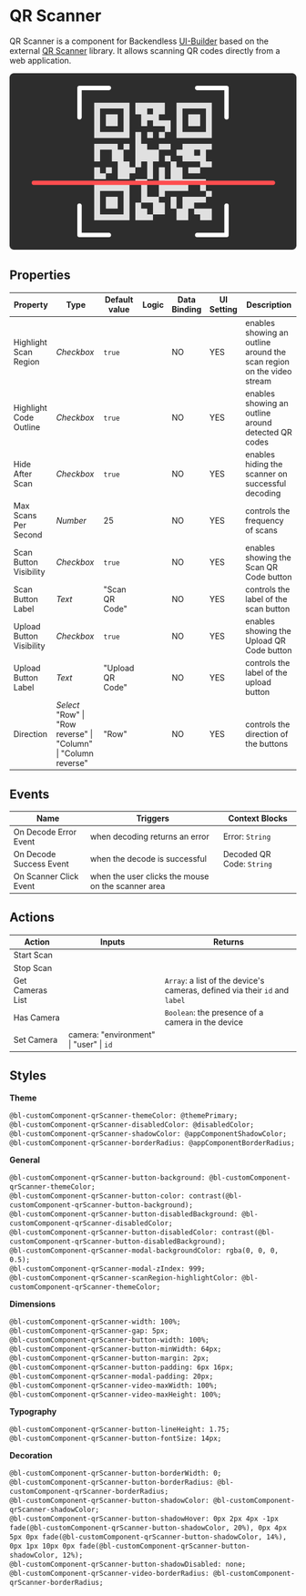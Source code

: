# QR Scanner

QR Scanner is a component for Backendless [UI-Builder](https://backendless.com/developers/#ui-builder) based on the
external [QR Scanner](https://github.com/nimiq/qr-scanner) library. It allows scanning QR codes directly from a web application.

<p align="center">
  <img src="./thumbnail.png" alt="main thumbnail" width="780"/>
</p>

## Properties

| Property                 | Type                                                                  | Default value    | Logic | Data Binding | UI Setting | Description                                                           |
|--------------------------|-----------------------------------------------------------------------|------------------|-------|--------------|------------|-----------------------------------------------------------------------|
| Highlight Scan Region    | *Checkbox*                                                            | `true`           |       | NO           | YES        | enables showing an outline around the scan region on the video stream |
| Highlight Code Outline   | *Checkbox*                                                            | `true`           |       | NO           | YES        | enables showing an outline around detected QR codes                   |
| Hide After Scan          | *Checkbox*                                                            | `true`           |       | NO           | YES        | enables hiding the scanner on successful decoding                     |
| Max Scans Per Second     | *Number*                                                              | 25               |       | NO           | YES        | controls the frequency of scans                                       |
| Scan Button Visibility   | *Checkbox*                                                            | `true`           |       | NO           | YES        | enables showing the Scan QR Code button                               |
| Scan Button Label        | *Text*                                                                | "Scan QR Code"   |       | NO           | YES        | controls the label of the scan button                                 |
| Upload Button Visibility | *Checkbox*                                                            | `true`           |       | NO           | YES        | enables showing the Upload QR Code button                             |
| Upload Button Label      | *Text*                                                                | "Upload QR Code" |       | NO           | YES        | controls the label of the upload button                               |
| Direction                | *Select* <br/> "Row" \| "Row reverse" \| "Column" \| "Column reverse" | "Row"            |       | NO           | YES        | controls the direction of the buttons                                 |

## Events

| Name                    | Triggers                                           | Context Blocks            |
|-------------------------|----------------------------------------------------|---------------------------|
| On Decode Error Event   | when decoding returns an error                     | Error: `String`           |
| On Decode Success Event | when the decode is successful                      | Decoded QR Code: `String` |
| On Scanner Click Event  | when the user clicks the mouse on the scanner area |                           |

## Actions

| Action             | Inputs                                  | Returns                                                                     |
|--------------------|-----------------------------------------|-----------------------------------------------------------------------------|
| Start Scan         |                                         |                                                                             |
| Stop Scan          |                                         |                                                                             |
| Get Cameras List   |                                         | `Array`: a list of the device's cameras, defined via their `id` and `label` |
| Has Camera         |                                         | `Boolean`: the presence of a camera in the device                           |
| Set Camera         | camera: "environment" \| "user" \| `id` |                                                                             |

## Styles

**Theme**

````
@bl-customComponent-qrScanner-themeColor: @themePrimary;
@bl-customComponent-qrScanner-disabledColor: @disabledColor;
@bl-customComponent-qrScanner-shadowColor: @appComponentShadowColor;
@bl-customComponent-qrScanner-borderRadius: @appComponentBorderRadius;
````

**General**

````
@bl-customComponent-qrScanner-button-background: @bl-customComponent-qrScanner-themeColor;
@bl-customComponent-qrScanner-button-color: contrast(@bl-customComponent-qrScanner-button-background);
@bl-customComponent-qrScanner-button-disabledBackground: @bl-customComponent-qrScanner-disabledColor;
@bl-customComponent-qrScanner-button-disabledColor: contrast(@bl-customComponent-qrScanner-button-disabledBackground);
@bl-customComponent-qrScanner-modal-backgroundColor: rgba(0, 0, 0, 0.5);
@bl-customComponent-qrScanner-modal-zIndex: 999;
@bl-customComponent-qrScanner-scanRegion-highlightColor: @bl-customComponent-qrScanner-themeColor;
````

**Dimensions**

````
@bl-customComponent-qrScanner-width: 100%;
@bl-customComponent-qrScanner-gap: 5px;
@bl-customComponent-qrScanner-button-width: 100%;
@bl-customComponent-qrScanner-button-minWidth: 64px;
@bl-customComponent-qrScanner-button-margin: 2px;
@bl-customComponent-qrScanner-button-padding: 6px 16px;
@bl-customComponent-qrScanner-modal-padding: 20px;
@bl-customComponent-qrScanner-video-maxWidth: 100%;
@bl-customComponent-qrScanner-video-maxHeight: 100%;
````

**Typography**

````
@bl-customComponent-qrScanner-button-lineHeight: 1.75;
@bl-customComponent-qrScanner-button-fontSize: 14px;
````

**Decoration**

````
@bl-customComponent-qrScanner-button-borderWidth: 0;
@bl-customComponent-qrScanner-button-borderRadius: @bl-customComponent-qrScanner-borderRadius;
@bl-customComponent-qrScanner-button-shadowColor: @bl-customComponent-qrScanner-shadowColor;
@bl-customComponent-qrScanner-button-shadowHover: 0px 2px 4px -1px fade(@bl-customComponent-qrScanner-button-shadowColor, 20%), 0px 4px 5px 0px fade(@bl-customComponent-qrScanner-button-shadowColor, 14%), 0px 1px 10px 0px fade(@bl-customComponent-qrScanner-button-shadowColor, 12%);
@bl-customComponent-qrScanner-button-shadowDisabled: none;
@bl-customComponent-qrScanner-video-borderRadius: @bl-customComponent-qrScanner-borderRadius;
````
